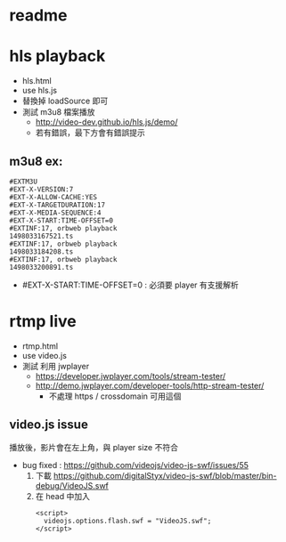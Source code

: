 # readme

# hls playback
- hls.html
- use hls.js
- 替換掉 loadSource 即可
- 測試 m3u8 檔案播放
    - http://video-dev.github.io/hls.js/demo/
    - 若有錯誤，最下方會有錯誤提示

## m3u8 ex:
```
#EXTM3U
#EXT-X-VERSION:7
#EXT-X-ALLOW-CACHE:YES
#EXT-X-TARGETDURATION:17
#EXT-X-MEDIA-SEQUENCE:4
#EXT-X-START:TIME-OFFSET=0
#EXTINF:17, orbweb playback
1498033167521.ts
#EXTINF:17, orbweb playback
1498033184208.ts
#EXTINF:17, orbweb playback
1498033200891.ts
```

- #EXT-X-START:TIME-OFFSET=0 : 必須要 player 有支援解析

# rtmp live

- rtmp.html
- use video.js
- 測試 利用 jwplayer
    - https://developer.jwplayer.com/tools/stream-tester/
    - http://demo.jwplayer.com/developer-tools/http-stream-tester/
        - 不處理 https / crossdomain 可用這個

## video.js issue 
播放後，影片會在左上角，與 player size 不符合
- bug fixed : https://github.com/videojs/video-js-swf/issues/55
    1. 下載 https://github.com/digitalStyx/video-js-swf/blob/master/bin-debug/VideoJS.swf
    2. 在 head 中加入
        ```
        <script>
          videojs.options.flash.swf = "VideoJS.swf";
        </script>
        ```